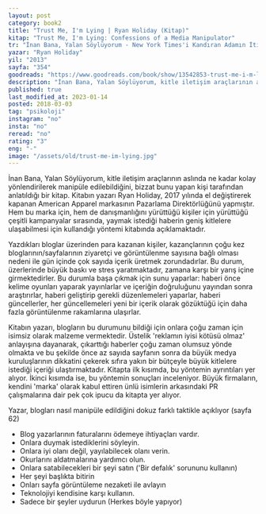```yaml
---
layout: post  
category: book2  
title: "Trust Me, I'm Lying | Ryan Holiday (Kitap)"  
kitap: "Trust Me, I'm Lying: Confessions of a Media Manipulator"  
tr: "İnan Bana, Yalan Söylüyorum - New York Times'i Kandıran Adamın İtirafları"  
yazar: "Ryan Holiday"  
yil: "2013"  
sayfa: "354"  
goodreads: "https://www.goodreads.com/book/show/13542853-trust-me-i-m-lying"
description: "İnan Bana, Yalan Söylüyorum, kitle iletişim araçlarının aslında ne kadar kolay yönlendirilerek manipüle edilebildiğini anlatıyor."
published: true
last_modified_at: 2023-01-14
posted: 2018-03-03
tag: "psikoloji"
instagram: "no"
insta: "no"
reread: "no"
rating: "3"
eng: "-"
image: "/assets/old/trust-me-im-lying.jpg"
---
```


İnan Bana, Yalan Söylüyorum, kitle iletişim araçlarının aslında ne kadar kolay yönlendirilerek manipüle edilebildiğini, bizzat bunu yapan kişi tarafından anlatıldığı bir kitap. Kitabın yazarı Ryan Holiday, 2017 yılında el değiştirerek kapanan American Apparel markasının Pazarlama Direktörlüğünü yapmıştır. Hem bu marka için, hem de danışmanlığını yürüttüğü kişiler için yürüttüğü çeşitli kampanyalar sırasında, yaymak istediği haberin geniş kitlelere ulaşabilmesi için kullandığı yöntemi kitabında açıklamaktadır.  
  
Yazdıkları bloglar üzerinden para kazanan kişiler, kazançlarının çoğu kez bloglarının/sayfalarının ziyaretçi ve görüntülenme sayısına bağlı olması nedeni ile gün içinde çok sayıda içerik üretmek zorundadırlar. Bu durum, üzerlerinde büyük baskı ve stres yaratmaktadır, zamana karşı bir yarış içine girmektedirler. Bu durumla başa çıkmak için sunu yaparlar: haberi önce kelime oyunları yaparak yayınlarlar ve içeriğin doğruluğunu yayından sonra araştırırlar, haberi geliştirip gerekli düzenlemeleri yaparlar, haberi güncellerler, her güncellemeleri yeni bir içerik olarak gözüktüğü için daha fazla görüntülenme rakamlarına ulaşırlar.  
  
Kitabın yazarı, blogların bu durumunu bildiği için onlara çoğu zaman için isimsiz olarak malzeme vermektedir. Üstelik 'reklamın iyisi kötüsü olmaz' anlayışına dayanarak, çıkarttığı haberler çoğu zaman olumsuz yönde olmakta ve bu şekilde önce az sayıda sayfanın sonra da büyük medya kuruluşlarının dikkatini çekerek sıfıra yakın bir bütçeyle büyük kitlelere istediği içeriği ulaştırmaktadır. Kitapta ilk kısımda, bu yöntemin ayrıntıları yer alıyor. İkinci kısımda ise, bu yöntemin sonuçları inceleniyor. Büyük firmaların, kendini 'marka' olarak kabul ettiren ünlü isimlerin arkasındaki PR çalışmalarına dair pek çok ipucu da kitapta yer alıyor.  
  
Yazar, blogları nasıl manipüle edildiğini dokuz farklı taktikle açıklıyor (sayfa 62)  
- Blog yazarlarının faturalarını ödemeye ihtiyaçları vardır.  
- Onlara duymak istediklerini söyleyin.  
- Onlara iyi olanı değil, yayılabilecek olanı verin.  
- Okurlarını aldatmalarına yardımcı olun.  
- Onlara satabilecekleri bir şeyi satın ('Bir defalık' sorununu kullanın)  
- Her şeyi başlıkta bitirin  
- Onları sayfa görüntüleme nezaketi ile avlayın  
- Teknolojiyi kendisine karşı kullanın.  
- Sadece bir şeyler uydurun (Herkes böyle yapıyor)  
  
  
